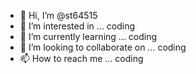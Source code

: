 - 👋 Hi, I’m @st64515
- 👀 I’m interested in ... coding 
- 🌱 I’m currently learning ... coding
- 💞️ I’m looking to collaborate on ... coding
- 📫 How to reach me ... coding

<!---
st64515/st64515 is a ✨ special ✨ repository because its `README.md` (this file) appears on your GitHub profile.
You can click the Preview link to take a look at your changes.
--->
